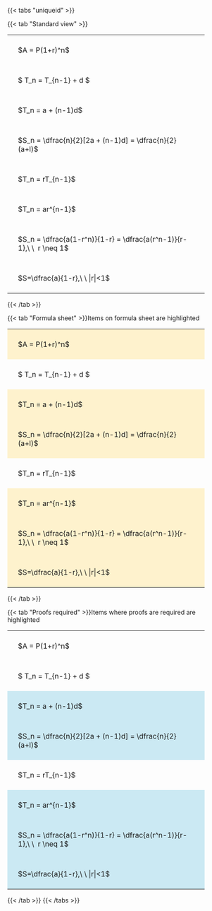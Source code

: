 ---
---

{{< tabs "uniqueid" >}}

{{< tab "Standard view" >}}

<style type="text/css">
#T_c6302 th.col_heading {
  text-align: left;
  font-size: 1em;
}
#T_c6302 td {
  text-align: left;
  font-size: 1em;
  padding: 1.5em;
}
#T_c6302_row0_col0, #T_c6302_row1_col0, #T_c6302_row2_col0, #T_c6302_row3_col0, #T_c6302_row4_col0, #T_c6302_row5_col0, #T_c6302_row6_col0, #T_c6302_row7_col0 {
  width: 400px;
  white-space: pre-wrap;
}
</style>
<table id="T_c6302">
  <thead>
  </thead>
  <tbody>
    <tr>
      <td id="T_c6302_row0_col0" class="data row0 col0" >$A = P(1+r)^n$</td>
    </tr>
    <tr>
      <td id="T_c6302_row1_col0" class="data row1 col0" >$ T_n = T_{n-1} + d $</td>
    </tr>
    <tr>
      <td id="T_c6302_row2_col0" class="data row2 col0" >$T_n = a + (n-1)d$</td>
    </tr>
    <tr>
      <td id="T_c6302_row3_col0" class="data row3 col0" >$S_n = \dfrac{n}{2}[2a + (n-1)d] = \dfrac{n}{2}(a+l)$</td>
    </tr>
    <tr>
      <td id="T_c6302_row4_col0" class="data row4 col0" >$T_n = rT_{n-1}$</td>
    </tr>
    <tr>
      <td id="T_c6302_row5_col0" class="data row5 col0" >$T_n = ar^{n-1}$</td>
    </tr>
    <tr>
      <td id="T_c6302_row6_col0" class="data row6 col0" >$S_n = \dfrac{a(1-r^n)}{1-r} = \dfrac{a(r^n-1)}{r-1},\ \  r \neq 1$</td>
    </tr>
    <tr>
      <td id="T_c6302_row7_col0" class="data row7 col0" >$S=\dfrac{a}{1-r},\ \ |r|<1$</td>
    </tr>
  </tbody>
</table>
{{< /tab >}}

{{< tab "Formula sheet" >}}Items on formula sheet are highlighted
<br>
<style type="text/css">
#T_dec1a th.col_heading {
  text-align: left;
  font-size: 1em;
}
#T_dec1a td {
  text-align: left;
  font-size: 1em;
  padding: 1.5em;
}
#T_dec1a_row0_col0, #T_dec1a_row2_col0, #T_dec1a_row3_col0, #T_dec1a_row5_col0, #T_dec1a_row6_col0, #T_dec1a_row7_col0 {
  width: 400px;
  background-color: rgba(255,194,10, 0.2);
  white-space: pre-wrap;
}
#T_dec1a_row1_col0, #T_dec1a_row4_col0 {
  width: 400px;
  white-space: pre-wrap;
}
</style>
<table id="T_dec1a">
  <thead>
  </thead>
  <tbody>
    <tr>
      <td id="T_dec1a_row0_col0" class="data row0 col0" >$A = P(1+r)^n$</td>
    </tr>
    <tr>
      <td id="T_dec1a_row1_col0" class="data row1 col0" >$ T_n = T_{n-1} + d $</td>
    </tr>
    <tr>
      <td id="T_dec1a_row2_col0" class="data row2 col0" >$T_n = a + (n-1)d$</td>
    </tr>
    <tr>
      <td id="T_dec1a_row3_col0" class="data row3 col0" >$S_n = \dfrac{n}{2}[2a + (n-1)d] = \dfrac{n}{2}(a+l)$</td>
    </tr>
    <tr>
      <td id="T_dec1a_row4_col0" class="data row4 col0" >$T_n = rT_{n-1}$</td>
    </tr>
    <tr>
      <td id="T_dec1a_row5_col0" class="data row5 col0" >$T_n = ar^{n-1}$</td>
    </tr>
    <tr>
      <td id="T_dec1a_row6_col0" class="data row6 col0" >$S_n = \dfrac{a(1-r^n)}{1-r} = \dfrac{a(r^n-1)}{r-1},\ \  r \neq 1$</td>
    </tr>
    <tr>
      <td id="T_dec1a_row7_col0" class="data row7 col0" >$S=\dfrac{a}{1-r},\ \ |r|<1$</td>
    </tr>
  </tbody>
</table>
{{< /tab >}}

{{< tab "Proofs required" >}}Items where proofs are required are highlighted
<br>
<style type="text/css">
#T_f94aa th.col_heading {
  text-align: left;
  font-size: 1em;
}
#T_f94aa td {
  text-align: left;
  font-size: 1em;
  padding: 1.5em;
}
#T_f94aa_row0_col0, #T_f94aa_row1_col0, #T_f94aa_row4_col0 {
  width: 400px;
  white-space: pre-wrap;
}
#T_f94aa_row2_col0, #T_f94aa_row3_col0, #T_f94aa_row5_col0, #T_f94aa_row6_col0, #T_f94aa_row7_col0 {
  width: 400px;
  background-color: rgba(0,150,200, 0.2);
  white-space: pre-wrap;
}
</style>
<table id="T_f94aa">
  <thead>
  </thead>
  <tbody>
    <tr>
      <td id="T_f94aa_row0_col0" class="data row0 col0" >$A = P(1+r)^n$</td>
    </tr>
    <tr>
      <td id="T_f94aa_row1_col0" class="data row1 col0" >$ T_n = T_{n-1} + d $</td>
    </tr>
    <tr>
      <td id="T_f94aa_row2_col0" class="data row2 col0" >$T_n = a + (n-1)d$</td>
    </tr>
    <tr>
      <td id="T_f94aa_row3_col0" class="data row3 col0" >$S_n = \dfrac{n}{2}[2a + (n-1)d] = \dfrac{n}{2}(a+l)$</td>
    </tr>
    <tr>
      <td id="T_f94aa_row4_col0" class="data row4 col0" >$T_n = rT_{n-1}$</td>
    </tr>
    <tr>
      <td id="T_f94aa_row5_col0" class="data row5 col0" >$T_n = ar^{n-1}$</td>
    </tr>
    <tr>
      <td id="T_f94aa_row6_col0" class="data row6 col0" >$S_n = \dfrac{a(1-r^n)}{1-r} = \dfrac{a(r^n-1)}{r-1},\ \  r \neq 1$</td>
    </tr>
    <tr>
      <td id="T_f94aa_row7_col0" class="data row7 col0" >$S=\dfrac{a}{1-r},\ \ |r|<1$</td>
    </tr>
  </tbody>
</table>
{{< /tab >}}
{{< /tabs >}}